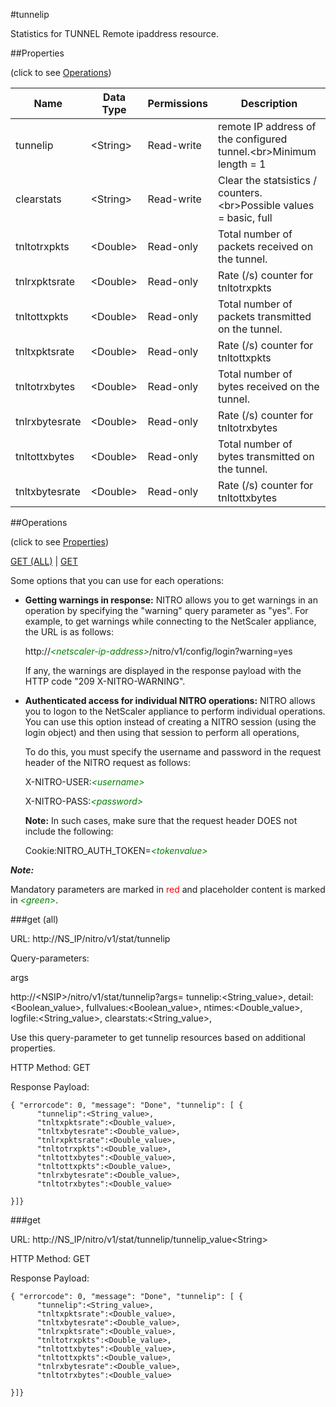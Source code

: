 #tunnelip

Statistics for TUNNEL Remote ipaddress resource.


##Properties 
<span>(click to see [Operations](#operations))</span>


<table><thead><tr><th>Name</th><th> Data Type</th><th> Permissions</th><th>Description</th></tr></thead><tbody><tr><td>tunnelip</td><td>&lt;String></td><td>Read-write</td><td>remote IP address of the configured tunnel.&lt;br>Minimum length = 1</td><tr><tr><td>clearstats</td><td>&lt;String></td><td>Read-write</td><td>Clear the statsistics / counters.&lt;br>Possible values = basic, full</td><tr><tr><td>tnltotrxpkts</td><td>&lt;Double></td><td>Read-only</td><td>Total number of packets received on the tunnel.</td><tr><tr><td>tnlrxpktsrate</td><td>&lt;Double></td><td>Read-only</td><td>Rate (/s) counter for tnltotrxpkts</td><tr><tr><td>tnltottxpkts</td><td>&lt;Double></td><td>Read-only</td><td>Total number of packets transmitted on the tunnel.</td><tr><tr><td>tnltxpktsrate</td><td>&lt;Double></td><td>Read-only</td><td>Rate (/s) counter for tnltottxpkts</td><tr><tr><td>tnltotrxbytes</td><td>&lt;Double></td><td>Read-only</td><td>Total number of bytes received on the tunnel.</td><tr><tr><td>tnlrxbytesrate</td><td>&lt;Double></td><td>Read-only</td><td>Rate (/s) counter for tnltotrxbytes</td><tr><tr><td>tnltottxbytes</td><td>&lt;Double></td><td>Read-only</td><td>Total number of bytes transmitted on the tunnel.</td><tr><tr><td>tnltxbytesrate</td><td>&lt;Double></td><td>Read-only</td><td>Rate (/s) counter for tnltottxbytes</td><tr></tbody></table>
##Operations 
<span>(click to see [Properties](#properties))</span>


[GET (ALL)](#get-(all)) | [GET](#get)


Some options that you can use for each operations:
<ul><li><p><b>Getting warnings in response:</b> NITRO allows you to get warnings in an operation by specifying the "warning" query parameter as "yes". For example, to get warnings while connecting to the NetScaler appliance, the URL is as follows:</p><p>http://<span style="color:green;font-style:italic;">&lt;netscaler-ip-address&gt;</span>/nitro/v1/config/login?warning=yes</p><p>If any, the warnings are displayed in the response payload with the HTTP code "209 X-NITRO-WARNING".</p></li><li><p><b>Authenticated access for individual NITRO operations:</b> NITRO allows you to logon to the NetScaler appliance to perform individual operations. You can use this option instead of creating a NITRO session (using the login object) and then using that session to perform all operations,</p><p>To do this, you must specify the username and password in the request header of the NITRO request as follows:</p><p>X-NITRO-USER:<span style="color:green;font-style:italic;">&lt;username&gt;</span></p><p>X-NITRO-PASS:<span style="color:green;font-style:italic;">&lt;password&gt;</span></p><p><b>Note:</b> In such cases, make sure that the request header DOES not include the following:</p><p>Cookie:NITRO_AUTH_TOKEN=<span style="color:green;font-style:italic;">&lt;tokenvalue&gt;</span></p></li></ul>



***Note:*** 
Mandatory parameters are marked in <span style="color:#FF0000;">red</span> and placeholder content is marked in <span style="color:green;font-style:italic">&lt;green&gt;</span>.

###get (all)



URL: http://NS_IP/nitro/v1/stat/tunnelip
Query-parameters:
args
http://&lt;NSIP&gt;/nitro/v1/stat/tunnelip?args=      tunnelip:&lt;String_value&gt;,      detail:&lt;Boolean_value&gt;,      fullvalues:&lt;Boolean_value&gt;,      ntimes:&lt;Double_value&gt;,      logfile:&lt;String_value&gt;,      clearstats:&lt;String_value&gt;,
Use this query-parameter to get tunnelip resources based on additional properties.



HTTP Method: GET
Response Payload: ```{ "errorcode": 0, "message": "Done", "tunnelip": [ {      "tunnelip":<String_value>,      "tnltxpktsrate":<Double_value>,      "tnltxbytesrate":<Double_value>,      "tnlrxpktsrate":<Double_value>,      "tnltotrxpkts":<Double_value>,      "tnltottxbytes":<Double_value>,      "tnltottxpkts":<Double_value>,      "tnlrxbytesrate":<Double_value>,      "tnltotrxbytes":<Double_value>}]}```



###get



URL: http://NS_IP/nitro/v1/stat/tunnelip/tunnelip_value&lt;String&gt;
HTTP Method: GET
Response Payload: ```{ "errorcode": 0, "message": "Done", "tunnelip": [ {      "tunnelip":<String_value>,      "tnltxpktsrate":<Double_value>,      "tnltxbytesrate":<Double_value>,      "tnlrxpktsrate":<Double_value>,      "tnltotrxpkts":<Double_value>,      "tnltottxbytes":<Double_value>,      "tnltottxpkts":<Double_value>,      "tnlrxbytesrate":<Double_value>,      "tnltotrxbytes":<Double_value>}]}```



